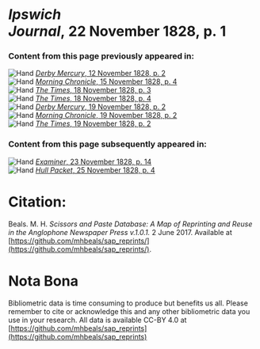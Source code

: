 # *Ipswich Journal*, 22 November 1828, p. 1  
  
### Content from this page previously appeared in:  
![Hand](http://scissorsandpaste.net/wp-content/uploads/2017/06/smallhandpointer.png) [*Derby Mercury*, 12 November 1828, p. 2](https://mhbeals.github.io/sap_html/Derby-Mercury/Derby-Mercury-12-November-1828-p-2)  
![Hand](http://scissorsandpaste.net/wp-content/uploads/2017/06/smallhandpointer.png) [*Morning Chronicle*, 15 November 1828, p. 4](https://mhbeals.github.io/sap_html/Morning-Chronicle/Morning-Chronicle-15-November-1828-p-4)  
![Hand](http://scissorsandpaste.net/wp-content/uploads/2017/06/smallhandpointer.png) [*The Times*, 18 November 1828, p. 3](https://mhbeals.github.io/sap_html/The-Times/The-Times-18-November-1828-p-3)  
![Hand](http://scissorsandpaste.net/wp-content/uploads/2017/06/smallhandpointer.png) [*The Times*, 18 November 1828, p. 4](https://mhbeals.github.io/sap_html/The-Times/The-Times-18-November-1828-p-4)  
![Hand](http://scissorsandpaste.net/wp-content/uploads/2017/06/smallhandpointer.png) [*Derby Mercury*, 19 November 1828, p. 2](https://mhbeals.github.io/sap_html/Derby-Mercury/Derby-Mercury-19-November-1828-p-2)  
![Hand](http://scissorsandpaste.net/wp-content/uploads/2017/06/smallhandpointer.png) [*Morning Chronicle*, 19 November 1828, p. 2](https://mhbeals.github.io/sap_html/Morning-Chronicle/Morning-Chronicle-19-November-1828-p-2)  
![Hand](http://scissorsandpaste.net/wp-content/uploads/2017/06/smallhandpointer.png) [*The Times*, 19 November 1828, p. 2](https://mhbeals.github.io/sap_html/The-Times/The-Times-19-November-1828-p-2)  
  
### Content from this page subsequently appeared in:  
![Hand](http://scissorsandpaste.net/wp-content/uploads/2017/06/smallhandpointer.png) [*Examiner*, 23 November 1828, p. 14](https://mhbeals.github.io/sap_html/Examiner/Examiner-23-November-1828-p-14)  
![Hand](http://scissorsandpaste.net/wp-content/uploads/2017/06/smallhandpointer.png) [*Hull Packet*, 25 November 1828, p. 4](https://mhbeals.github.io/sap_html/Hull-Packet/Hull-Packet-25-November-1828-p-4)  


# Citation: 

Beals. M. H. *Scissors and Paste Database: A Map of Reprinting and Reuse in the Anglophone Newspaper Press v.1.0.1.* 2 June 2017. Available at [https://github.com/mhbeals/sap_reprints/](https://github.com/mhbeals/sap_reprints/). 

# Nota Bona

Bibliometric data is time consuming to produce but benefits us all. Please remember to cite or acknowledge this and any other bibliometric data you use in your research. All data is available CC-BY 4.0 at [https://github.com/mhbeals/sap_reprints](https://github.com/mhbeals/sap_reprints)